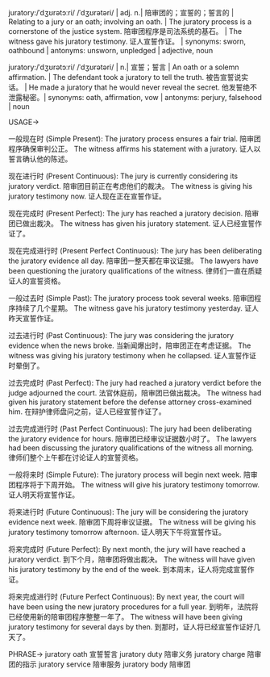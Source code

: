 juratory:/ˈdʒʊrətɔːri/ /ˈdʒʊrətəri/ | adj. n.| 陪审团的；宣誓的；誓言的 | Relating to a jury or an oath; involving an oath. | The juratory process is a cornerstone of the justice system. 陪审团程序是司法系统的基石。 | The witness gave his juratory testimony. 证人宣誓作证。 | synonyms: sworn, oathbound | antonyms: unsworn, unpledged | adjective, noun

juratory:/ˈdʒʊrətɔːri/ /ˈdʒʊrətəri/ | n.| 宣誓；誓言 | An oath or a solemn affirmation. |  The defendant took a juratory to tell the truth. 被告宣誓说实话。 | He made a juratory that he would never reveal the secret. 他发誓绝不泄露秘密。| synonyms: oath, affirmation, vow | antonyms: perjury, falsehood | noun


USAGE->

一般现在时 (Simple Present):
The juratory process ensures a fair trial. 陪审团程序确保审判公正。
The witness affirms his statement with a juratory. 证人以誓言确认他的陈述。


现在进行时 (Present Continuous):
The jury is currently considering its juratory verdict. 陪审团目前正在考虑他们的裁决。
The witness is giving his juratory testimony now. 证人现在正在宣誓作证。


现在完成时 (Present Perfect):
The jury has reached a juratory decision. 陪审团已做出裁决。
The witness has given his juratory statement. 证人已经宣誓作证了。


现在完成进行时 (Present Perfect Continuous):
The jury has been deliberating the juratory evidence all day. 陪审团一整天都在审议证据。
The lawyers have been questioning the juratory qualifications of the witness. 律师们一直在质疑证人的宣誓资格。


一般过去时 (Simple Past):
The juratory process took several weeks. 陪审团程序持续了几个星期。
The witness gave his juratory testimony yesterday. 证人昨天宣誓作证。


过去进行时 (Past Continuous):
The jury was considering the juratory evidence when the news broke. 当新闻爆出时，陪审团正在考虑证据。
The witness was giving his juratory testimony when he collapsed. 证人宣誓作证时晕倒了。


过去完成时 (Past Perfect):
The jury had reached a juratory verdict before the judge adjourned the court. 法官休庭前，陪审团已做出裁决。
The witness had given his juratory statement before the defense attorney cross-examined him.  在辩护律师盘问之前，证人已经宣誓作证了。


过去完成进行时 (Past Perfect Continuous):
The jury had been deliberating the juratory evidence for hours. 陪审团已经审议证据数小时了。
The lawyers had been discussing the juratory qualifications of the witness all morning. 律师们整个上午都在讨论证人的宣誓资格。


一般将来时 (Simple Future):
The juratory process will begin next week. 陪审团程序将于下周开始。
The witness will give his juratory testimony tomorrow. 证人明天将宣誓作证。


将来进行时 (Future Continuous):
The jury will be considering the juratory evidence next week. 陪审团下周将审议证据。
The witness will be giving his juratory testimony tomorrow afternoon. 证人明天下午将宣誓作证。


将来完成时 (Future Perfect):
By next month, the jury will have reached a juratory verdict. 到下个月，陪审团将做出裁决。
The witness will have given his juratory testimony by the end of the week.  到本周末，证人将完成宣誓作证。


将来完成进行时 (Future Perfect Continuous):
By next year, the court will have been using the new juratory procedures for a full year. 到明年，法院将已经使用新的陪审团程序整整一年了。
The witness will have been giving juratory testimony for several days by then. 到那时，证人将已经宣誓作证好几天了。


PHRASE->
juratory oath  宣誓誓言
juratory duty 陪审义务
juratory charge 陪审团的指示
juratory service 陪审服务
juratory body 陪审团
